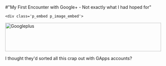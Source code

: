 #"My First Encounter with Google+ - Not exactly what I had hoped for"


    <div class='p_embed p_image_embed'>
<a href="http://getfile1.posterous.com/getfile/files.posterous.com/conoroneill/F56UhFB0NJGqO0EhBv5xaIFqEpDlQxOvlHGfnk6LvhIli45yG0CIUSHvALLB/googleplus.png"><img alt="Googleplus" height="92" src="http://getfile2.posterous.com/getfile/files.posterous.com/conoroneill/NYeeO9sKyHMVxFynSrHm2KOiOd7CMZ0VR1L30cWTIkkhdqveUo4jBUTOnHcf/googleplus.png.scaled.500.jpg" width="500" /></a>
</div>
<p>I thought they&#39;d sorted all this crap out with GApps accounts? </p>
  